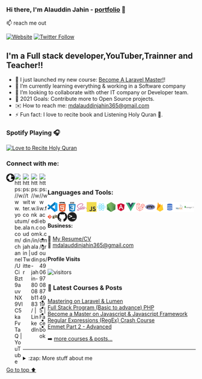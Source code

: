<a id="top"></a>

### Hi there, I'm Alauddin Jahin - [portfolio][website] 👋

 :mailbox: reach me out

[![Website](https://img.shields.io/website?label=alauddinjahin.github.io&style=for-the-badge&url=https%3A%2F%2Falauddinjahin.github.io)](https://alauddinjahin.github.io)
[![Twitter Follow](https://img.shields.io/twitter/follow/JahinAlauddin?color=1DA1F2&logo=twitter&style=for-the-badge)]()



## I'm a Full stack developer,YouTuber,Trainner and Teacher!!

- 🔭 I just launched my new course: [Become A Laravel Master!][course]!
- 🌱 I’m currently learning everything & working in a Software company
- 👯 I’m looking to collaborate with other IT company or Developer team.
- 🥅 2021 Goals: Contribute more to Open Source projects.
- ✉️ How to reach me: mdalauddinjahin365@gmail.com
- ⚡ Fun fact: I love to recite book and Listening Holy Quran 📖.

### Spotify Playing 🎧

[<img src="https://i.pinimg.com/originals/93/2f/d0/932fd00d9b43753061c47739f0cc777b.gif" alt="Love to Recite Holy Quran" width="350" height="50"/>]()

### Connect with me:

[<img align="left" alt="https://alauddinjahin.github.io" width="22px" src="https://raw.githubusercontent.com/iconic/open-iconic/master/svg/globe.svg" />][website]
[<img align="left" alt="https://www.youtube.com/channel/UCiBzt9auvNX9VlC5kaFvTaQ | YouTube" width="22px" src="https://cdn.jsdelivr.net/npm/simple-icons@v3/icons/youtube.svg" />][youtube]
[<img align="left" alt="https://twitter.com/alauddinjahin | Twitter" width="22px" src="https://cdn.jsdelivr.net/npm/simple-icons@v3/icons/twitter.svg" />][twitter]
[<img align="left" alt="https://www.linkedin.com/in/alauddin-jahin-8008b1183/ | LinkedIn" width="22px" src="https://cdn.jsdelivr.net/npm/simple-icons@v3/icons/linkedin.svg" />][linkedin]
[<img align="left" alt="https://www.facebook.com/groups/490697088749195 | Facebook" width="22px" src="https://cdn.jsdelivr.net/npm/simple-icons@v3/icons/facebook.svg" />][facebookGroup]


<br />

### Languages and Tools:

[<img align="left" alt="Visual Studio Code" width="26px" src="https://raw.githubusercontent.com/github/explore/80688e429a7d4ef2fca1e82350fe8e3517d3494d/topics/visual-studio-code/visual-studio-code.png" />][webdevplaylist]
[<img align="left" alt="HTML5" width="26px" src="https://raw.githubusercontent.com/github/explore/80688e429a7d4ef2fca1e82350fe8e3517d3494d/topics/html/html.png" />][webdevplaylist]
[<img align="left" alt="CSS3" width="26px" src="https://raw.githubusercontent.com/github/explore/80688e429a7d4ef2fca1e82350fe8e3517d3494d/topics/css/css.png" />][cssplaylist]
[<img align="left" alt="Sass" width="26px" src="https://raw.githubusercontent.com/github/explore/80688e429a7d4ef2fca1e82350fe8e3517d3494d/topics/sass/sass.png" />][cssplaylist]
[<img align="left" alt="JavaScript" width="26px" src="https://raw.githubusercontent.com/github/explore/80688e429a7d4ef2fca1e82350fe8e3517d3494d/topics/javascript/javascript.png" />][jsplaylist]
[<img align="left" alt="React" width="26px" src="https://raw.githubusercontent.com/github/explore/80688e429a7d4ef2fca1e82350fe8e3517d3494d/topics/react/react.png" />][reactplaylist]
[<img align="left" alt="Node.js" width="26px" src="https://raw.githubusercontent.com/github/explore/80688e429a7d4ef2fca1e82350fe8e3517d3494d/topics/nodejs/nodejs.png" />][webdevplaylist]
[<img align="left" alt="Angular" width="26px" src="https://raw.githubusercontent.com/github/explore/80688e429a7d4ef2fca1e82350fe8e3517d3494d/topics/angular/angular.png" />][webdevplaylist]
[<img align="left" alt="Angular" width="26px" src="https://raw.githubusercontent.com/github/explore/80688e429a7d4ef2fca1e82350fe8e3517d3494d/topics/vue/vue.png" />][webdevplaylist]
[<img align="left" alt="Laravel" width="26px" src="https://raw.githubusercontent.com/github/explore/80688e429a7d4ef2fca1e82350fe8e3517d3494d/topics/laravel/laravel.png" />][webdevplaylist]
[<img align="left" alt="PHP" width="26px" src="https://raw.githubusercontent.com/github/explore/80688e429a7d4ef2fca1e82350fe8e3517d3494d/topics/php/php.png" />][webdevplaylist]
[<img align="left" alt="Firebase" width="26px" src="https://raw.githubusercontent.com/github/explore/80688e429a7d4ef2fca1e82350fe8e3517d3494d/topics/firebase/firebase.png" />][webdevplaylist]
[<img align="left" alt="SQL" width="26px" src="https://raw.githubusercontent.com/github/explore/80688e429a7d4ef2fca1e82350fe8e3517d3494d/topics/sql/sql.png" />][webdevplaylist]
[<img align="left" alt="MySQL" width="26px" src="https://raw.githubusercontent.com/github/explore/80688e429a7d4ef2fca1e82350fe8e3517d3494d/topics/mysql/mysql.png" />][webdevplaylist]
[<img align="left" alt="MongoDB" width="26px" src="https://raw.githubusercontent.com/github/explore/80688e429a7d4ef2fca1e82350fe8e3517d3494d/topics/mongodb/mongodb.png" />][webdevplaylist]
[<img align="left" alt="Git" width="26px" src="https://raw.githubusercontent.com/github/explore/80688e429a7d4ef2fca1e82350fe8e3517d3494d/topics/git/git.png" />][webdevplaylist]
[<img align="left" alt="GitHub" width="26px" src="https://raw.githubusercontent.com/github/explore/78df643247d429f6cc873026c0622819ad797942/topics/github/github.png" />][webdevplaylist]
[<img align="left" alt="Terminal" width="26px" src="https://raw.githubusercontent.com/github/explore/80688e429a7d4ef2fca1e82350fe8e3517d3494d/topics/terminal/terminal.png" />][webdevplaylist]

<br />
<br />


#### Business:
- :paperclip: [My Resume/CV](https://alauddinjahin.github.io/md_alauddin_cv.pdf)
- :email: mdalauddinjahin365@gmail.com



#### Profile Visits 

![visitors](https://visitor-badge.glitch.me/badge?page_id=alauddinjahin.alauddinjahin)


### 📕 Latest Courses & Posts

<!-- BLOG-POST-LIST:START -->
- [Mastering on Laravel & Lumen](https://www.facebook.com/groups/490697088749195)
- [Full Stack Program (Basic to advance) PHP](https://www.facebook.com/groups/490697088749195)
- [Become a Master on Javascript & Javascript Framework](https://www.facebook.com/groups/490697088749195)
- [Regular Expressions (RegEx) Crash Course](https://www.facebook.com/groups/490697088749195)
- [Emmet Part 2 - Advanced](https://www.facebook.com/groups/490697088749195)
<!-- BLOG-POST-LIST:END -->

➡️ [more courses & posts...](https://www.facebook.com/groups/490697088749195)

---

<details>
  <summary>:zap: More stuff about me</summary>

  <br >

  I love sharing knowledge and putting tutorials, courses and posts together for helping other developers, and that's why "CodeWithLove 360" Training exists!

  #### What is 'CodeWithLove 360'?

  'CodeWithLove 360' is a online training platform where every developer & non-developer person learning for Web/Mobile development, coding and design. Including new technologies and frameworks and anything really related to development world.


  #### Coding Stats 

  <!--START_SECTION:waka-->

```text
JavaScript       7 hrs 43 mins   ██████████████████▒░░░░░░   73.24 %
JSON             1 hr 5 mins     ██▓░░░░░░░░░░░░░░░░░░░░░░   10.35 %
CSS              33 mins         █▒░░░░░░░░░░░░░░░░░░░░░░░   05.32 %
Bash             16 mins         ▓░░░░░░░░░░░░░░░░░░░░░░░░   02.54 %
Blade Template   15 mins         ▓░░░░░░░░░░░░░░░░░░░░░░░░   02.49 %
PHP              14 mins         ▓░░░░░░░░░░░░░░░░░░░░░░░░   02.27 %
```

<!--END_SECTION:waka-->
 
[![Top Langs card](https://github-readme-stats.vercel.app/api/top-langs/?username=alauddinjahin&card_width=1200&langs_count=5)](https://github.com/alauddinjahin)
 
  #### Github Stats

  ![My's github stats](https://github-readme-stats.vercel.app/api?username=alauddinjahin&count_private=true&&show_icons=true&&theme=shades-of-purple&&title_color="#fdfdfd"&&hide=contribs,prs)


</details>


[Go to top ⬆️ ](#top)


[website]: https://alauddinjahin.github.io
[course]: https://www.facebook.com/groups/490697088749195
[facebookGroup]: https://www.facebook.com/groups/490697088749195
[twitter]: https://twitter.com/alauddinjahin
[youtube]: https://www.youtube.com/channel/UCiBzt9auvNX9VlC5kaFvTaQ
[linkedin]: https://www.linkedin.com/in/alauddin-jahin-8008b1183
[webdevplaylist]:https://alauddinjahin.github.io
[cssplaylist]:https://alauddinjahin.github.io
[jsplaylist]:https://alauddinjahin.github.io
[reactplaylist]:https://alauddinjahin.github.io



